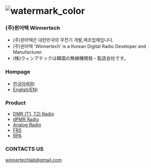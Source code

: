 
# ![watermark_color](https://github.com/WinnertechLabHardware/.github/assets/82326522/44a313a7-0a6f-494d-a847-4fdb75f0bddc)
### (주)윈어텍 Winnertech
* (주)윈어텍은 대한민국의 무전기 개발,제조업체입니다.
* (주)윈어텍 'Winnertech' is a Korean Digital Radio Developer and Manufacturer.
* (株)ウィンアテックは韓国の無線機開発・製造会社です。

### Hompage
* [한국어(KR)](http://www.winnertech.kr/)
* [English(EN)](http://www.winnertech.kr/?c=user&mcd=wef0001)

### Product
* [DMR (T1, T2) Radio](http://www.winnertech.kr/?c=user&mcd=web0001f)
* [dPMR Radio](http://www.winnertech.kr/?c=user&mcd=web0001a)
* [Analog Radio](http://www.winnertech.kr/?c=user&mcd=web0001d)
* [FRS](http://www.winnertech.kr/?c=user&mcd=web0002b)
* [RPA](http://www.winnertech.kr/?c=user&mcd=web0001c)

### CONTACTS US
winnertechlab@gmail.com

